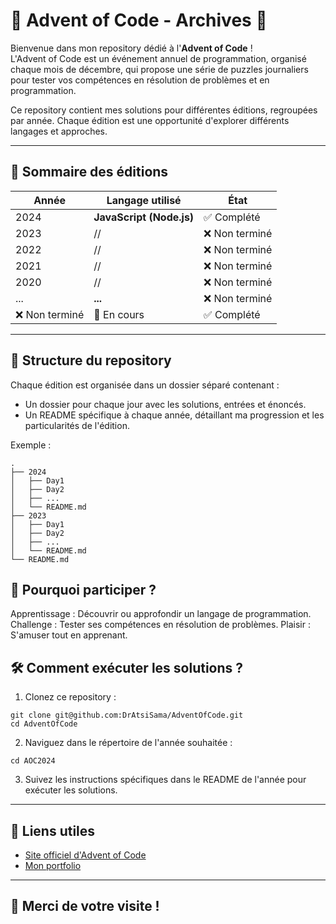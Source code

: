 # 🎄 Advent of Code - Archives 🎅

Bienvenue dans mon repository dédié à l'**Advent of Code** !  
L'Advent of Code est un événement annuel de programmation, organisé chaque mois de décembre, qui propose une série de puzzles journaliers pour tester vos compétences en résolution de problèmes et en programmation.

Ce repository contient mes solutions pour différentes éditions, regroupées par année. Chaque édition est une opportunité d'explorer différents langages et approches.

---

## 📜 Sommaire des éditions

| Année | Langage utilisé       | État            |
|-------|-----------------------|-----------------|
| 2024  | **JavaScript (Node.js)** | ✅ Complété     |
| 2023  | //            | ❌ Non terminé     |
| 2022  | //                | ❌ Non terminé     |
| 2021  | //              | ❌ Non terminé     |
| 2020  | //               | ❌ Non terminé  |
| ...  | **...**               | ❌ Non terminé  |
❌ Non terminé | 🔄 En cours |  ✅ Complété
---

## 📂 Structure du repository

Chaque édition est organisée dans un dossier séparé contenant :
- Un dossier pour chaque jour avec les solutions, entrées et énoncés.
- Un README spécifique à chaque année, détaillant ma progression et les particularités de l'édition.

Exemple :
```plaintext
.
├── 2024
│   ├── Day1
│   ├── Day2
│   ├── ...
│   └── README.md
├── 2023
│   ├── Day1
│   ├── Day2
│   ├── ...
│   └── README.md
└── README.md
```

## 🚀 Pourquoi participer ?
 Apprentissage : Découvrir ou approfondir un langage de programmation.
    Challenge : Tester ses compétences en résolution de problèmes.
    Plaisir : S'amuser tout en apprenant.
## 🛠️ Comment exécuter les solutions ?
1. Clonez ce repository :
```
git clone git@github.com:DrAtsiSama/AdventOfCode.git
cd AdventOfCode
```
2. Naviguez dans le répertoire de l'année souhaitée :
```
cd AOC2024
```
3. Suivez les instructions spécifiques dans le README de l'année pour exécuter les solutions.

---
## 🔗 Liens utiles
- [Site officiel d'Advent of Code](https://adventofcode.com/2024)
- [Mon portfolio](RemyScherier.fr)
---
## 🎉 Merci de votre visite ! 